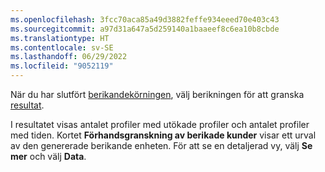 ```yaml
---
ms.openlocfilehash: 3fcc70aca85a49d3882feffe934eeed70e403c43
ms.sourcegitcommit: a97d31a647a5d259140a1baaeef8c6ea10b8cbde
ms.translationtype: HT
ms.contentlocale: sv-SE
ms.lasthandoff: 06/29/2022
ms.locfileid: "9052119"
---
```

När du har slutfört [berikandekörningen](../enrichment-hub.md#run-or-refresh-enrichments), välj berikningen för att granska [resultat](../enrichment-hub.md#view-enrichment-results). 

I resultatet visas antalet profiler med utökade profiler och antalet profiler med tiden. Kortet **Förhandsgranskning av berikade kunder** visar ett urval av den genererade berikande enheten. För att se en detaljerad vy, välj **Se mer** och välj **Data**.
